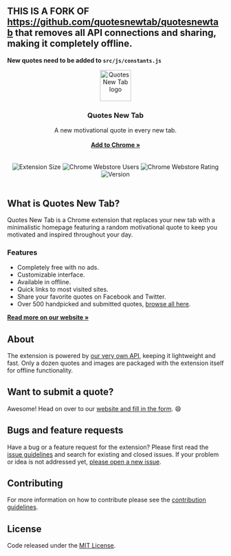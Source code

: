 
## THIS IS A FORK OF https://github.com/quotesnewtab/quotesnewtab that removes all API connections and sharing, making it completely offline.

**New quotes need to be added to `src/js/constants.js`**

<p align="center">
  <a href="https://quotesnewtab.com/">
    <img src="https://quotesnewtab.com/assets/brand/logo-purple.svg" alt="Quotes New Tab logo" width="72" height="72">
  </a>
</p>

<h3 align="center">Quotes New Tab</h3>

<p align="center">
  A new motivational quote in every new tab.
  <br>
  <br>
  <a href="https://chrome.google.com/webstore/detail/quotes-new-tab/fnhpicigolcacikdjdocmkfnplmefadg"><strong>Add to Chrome »</strong></a>
  <br>
  <br>
  <br>
  <img src="https://img.shields.io/badge/size-403kb-blue.svg" alt="Extension Size">
  <img src="https://img.shields.io/chrome-web-store/users/fnhpicigolcacikdjdocmkfnplmefadg.svg" alt="Chrome Webstore Users">
  <img src="https://img.shields.io/chrome-web-store/rating/fnhpicigolcacikdjdocmkfnplmefadg.svg" alt="Chrome Webstore Rating">
  <img src="https://img.shields.io/badge/version-v1.11.0-blue.svg" alt="Version">
  <br>
  <br>
</p>

## What is Quotes New Tab?

Quotes New Tab is a Chrome extension that replaces your new tab with a minimalistic homepage featuring a random motivational quote to keep you motivated and inspired throughout your day.

### Features

* Completely free with no ads.
* Customizable interface.
* Available in offline.
* Quick links to most visited sites.
* Share your favorite quotes on Facebook and Twitter.
* Over 500 handpicked and submitted quotes, [browse all here](https://quotesnewtab.com/quotes).

[**Read more on our website »**](https://quotesnewtab.com/)

## About

The extension is powered by [our very own API](https://quotesnewtab.com/api/docs), keeping it lightweight and fast. Only a dozen quotes and images are packaged with the extension itself for offline functionality.

## Want to submit a quote?

Awesome! Head on over to our [website and fill in the form](https://quotesnewtab.com/submit). 😄

## Bugs and feature requests

Have a bug or a feature request for the extension? Please first read the [issue guidelines](https://github.com/quotesnewtab/quotesnewtab/blob/master/CONTRIBUTING.md#using-the-issue-tracker) and search for existing and closed issues. If your problem or idea is not addressed yet, [please open a new issue](https://github.com/quotesnewtab/quotesnewtab/issues/new).

## Contributing

For more information on how to contribute please see the [contribution guidelines](https://github.com/quotesnewtab/quotesnewtab/blob/master/CONTRIBUTING.md).

## License

Code released under the [MIT License](https://github.com/quotesnewtab/quotesnewtab/blob/master/LICENSE).